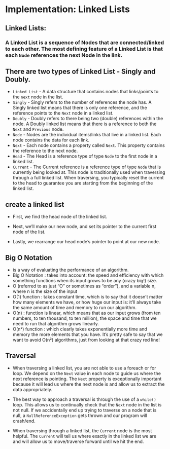 # Implementation: Linked Lists

## Linked Lists:

### A Linked List is a sequence of Nodes that are connected/linked to each other. The most defining feature of a Linked List is that each `Node` references the next Node in the link.

## There are two types of Linked List - Singly and Doubly.

* `Linked List` - A data structure that contains nodes that links/points to the `next` node in the list.
* `Singly` - Singly refers to the number of references the node has. A Singly linked list means that there is only one reference, and the reference points to the `Next` node in a linked list.
* `Doubly` - Doubly refers to there being two (double) references within the node. A Doubly linked list means that there is a reference to both the `Next` and `Previous` node.
* `Node` - Nodes are the individual items/links that live in a linked list. Each node contains the data for each link.
* `Next` - Each node contains a property called `Next`. This property contains the reference to the next node.
* `Head` - The Head is a reference type of type `Node` to the first node in a linked list.
* `Current` - The Current reference is a reference type of type `Node` that is currently being looked at. This node is traditionally used when traversing through a full linked list. 
When traversing, you typically reset the current to the head to guarantee you are starting from the beginning of the linked list.

## create a linked list

* First, we find the head node of the linked list.

* Next, we’ll make our new node, and set its pointer to the current first node of the list.

* Lastly, we rearrange our head node’s pointer to point at our new node.

## Big O Notation

* is a way of evaluating the performance of an algorithm.
* Big O Notation : takes into account: the speed and efficiency with which something functions when its input grows to be any (crazy big!) size.
* O (referred to as just “O” or sometimes as “order”), and a variable n, where n is the size of the input
* O(1) function : takes constant time, which is to say that it doesn’t matter how many elements we have, or how huge our input is: it’ll always take the same amount of time and memory to run our algorithm.
* O(n) : function is linear, which means that as our input grows (from ten numbers, to ten thousand, to ten million), the space and time that we need to run that algorithm grows linearly.
* O(n²) function : which clearly takes exponentially more time and memory the more elements that you have. It’s pretty safe to say that we want to avoid O(n²) algorithms, just from looking at that crazy red line!

## Traversal

* When traversing a linked list, you are not able to use a foreach or for loop. We depend on the `Next` value in each node to guide us where the next reference is pointing. The `Next` property is exceptionally important because it will lead us where the next node is and allow us to extract the data appropriately.

* The best way to approach a traversal is through the use of a `while()` loop. This allows us to continually check that the `Next` node in the list is not null. If we accidentally end up trying to traverse on a node that is null, a `NullReferenceException` gets thrown and our program will crash/end.

* When traversing through a linked list, the `Current` node is the most helpful. The `Current` will tell us where exactly in the linked list we are and will allow us to move/traverse forward until we hit the end.
